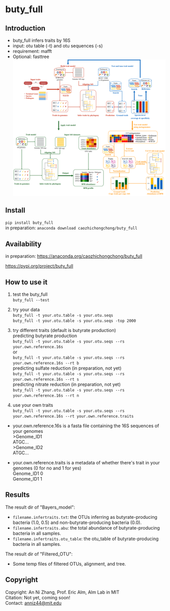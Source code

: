 # buty_full
## Introduction
* buty_full infers traits by 16S
* input: otu table (-t) and otu sequences (-s)
* requirement: mafft
* Optional: fasttree
![alt text](https://raw.githubusercontent.com/caozhichongchong/buty_full/master/Methodology.png)

## Install
`pip install buty_full`\
in preparation: `anaconda download caozhichongchong/buty_full`

## Availability
in preparation: https://anaconda.org/caozhichongchong/buty_full

https://pypi.org/project/buty_full

## How to use it
1. test the buty_full\
`buty_full --test`

2. try your data\
`buty_full -t your.otu.table -s your.otu.seqs`\
`buty_full -t your.otu.table -s your.otu.seqs -top 2000`

3. try different traits (default is butyrate production)\
predicting butyrate production\
`buty_full -t your.otu.table -s your.otu.seqs --rs your.own.reference.16s`\
or\
`buty_full -t your.otu.table -s your.otu.seqs --rs your.own.reference.16s --rt b`\
predicting sulfate reduction (in preparation, not yet)\
`buty_full -t your.otu.table -s your.otu.seqs --rs your.own.reference.16s --rt s`\
predicting nitrate reduction (in preparation, not yet)\
`buty_full -t your.otu.table -s your.otu.seqs --rs your.own.reference.16s --rt n`

4. use your own traits\
`buty_full -t your.otu.table -s your.otu.seqs --rs your.own.reference.16s --rt your.own.reference.traits`

* your.own.reference.16s is a fasta file containing the 16S sequences of your genomes\
\>Genome_ID1\
ATGC...\
\>Genome_ID2\
ATGC...

* your.own.reference.traits is a metadata of whether there's trait in your genomes (0 for no and 1 for yes)\
Genome_ID1   0\
Genome_ID1   1

## Results
The result dir of "Bayers_model":
* `filename.infertraits.txt`: the OTUs inferring as butyrate-producing bacteria (1.0, 0.5) 
and non-butyrate-producing bacteria (0.0).
* `filename.infertraits.abu`: the total abundance of butyrate-producing bacteria in all samples.
* `filename.infertraits.otu_table`: the otu_table of butyrate-producing bacteria in all samples.

The result dir of "Filtered_OTU":
* Some temp files of filtered OTUs, alignment, and tree.

## Copyright
Copyright: An Ni Zhang, Prof. Eric Alm, Alm Lab in MIT\
Citation: Not yet, coming soon!\
Contact: anniz44@mit.edu
